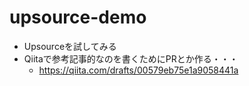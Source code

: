 # upsource-demo
* Upsourceを試してみる
* Qiitaで参考記事的なのを書くためにPRとか作る・・・
    * https://qiita.com/drafts/00579eb75e1a9058441a
